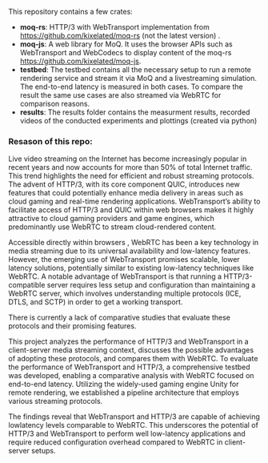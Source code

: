 This repository contains a few crates:

-   **moq-rs**: HTTP/3 with WebTransport implementation from https://github.com/kixelated/moq-rs (not the latest version) .
-   **moq-js**: A web library for MoQ. It uses the browser APIs such as WebTransport and WebCodecs to display content of the moq-rs https://github.com/kixelated/moq-js.
-   **testbed**: The testbed contains all the necessary setup to run a remote rendering service and stream it via MoQ and a livestreaming simulation. The end-to-end latency is measured in both cases. To compare the result the same use cases are also streamed via WebRTC for comparison reasons.
- 	**results**: The results folder contains the measurment results, recorded videos of the conducted experiments and plottings (created via python)

### Resason of this repo: 

Live video streaming on the Internet has become increasingly popular in recent years
and now accounts for more than 50% of total Internet traffic. This trend highlights
the need for efficient and robust streaming protocols. The advent of HTTP/3, with its
core component QUIC, introduces new features that could potentially enhance media
delivery in areas such as cloud gaming and real-time rendering applications.
WebTransport’s ability to facilitate access of HTTP/3 and QUIC within web browsers
makes it highly attractive to cloud gaming providers and game engines, which predominantly
use WebRTC to stream cloud-rendered content.

Accessible directly within browsers , WebRTC has been a key technology in media
streaming due to its universal availability and low-latency features.
However, the emerging use of WebTransport promises scalable, lower latency solutions,
potentially similar to existing low-latency techniques like WebRTC.
A notable advantage of WebTransport is that running a HTTP/3-compatible server
requires less setup and configuration than maintaining a WebRTC server, which involves
understanding multiple protocols (ICE, DTLS, and SCTP) in order to get a working
transport.

There is currently a lack of comparative studies that evaluate these protocols and their
promising features.

This project analyzes the performance of HTTP/3 and WebTransport in a
client-server media streaming context, discusses the possible advantages of adopting
these protocols, and compares them with WebRTC.
To evaluate the performance of WebTransport and HTTP/3, a comprehensive testbed
was developed, enabling a comparative analysis with WebRTC focused on end-to-end
latency. Utilizing the widely-used gaming engine Unity for remote rendering, we established
a pipeline architecture that employs various streaming protocols.

The findings reveal that WebTransport and HTTP/3 are capable of achieving lowlatency
levels comparable to WebRTC. This underscores the potential of HTTP/3 and
WebTransport to perform well low-latency applications and require reduced configuration
overhead compared to WebRTC in client-server setups.